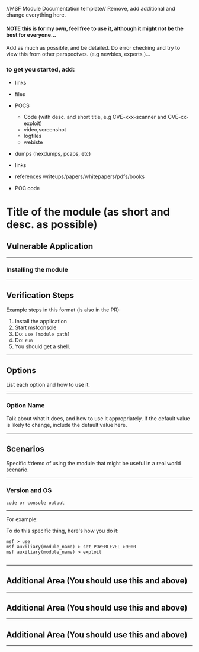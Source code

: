 //MSF Module Documentation template// Remove, add additional and change everything here.


#### NOTE this is for my own,  feel free to use it, although it might not be the best for everyone...

Add as much as possible, and be detailed. Do error checking and try to view this from other perspectves. (e.g newbies, experts,)...

### to get you started, add:
- links
- files
- POCS
  
  - Code (with desc. and short title, e.g CVE-xxx-scanner and CVE-xx-exploit)
  - video,screenshot
  - logfiles
  - webiste
  
- dumps (hexdumps, pcaps, etc)
- links
- references writeups/papers/whitepapers/pdfs/books
- POC code


# Title of the module (as short and desc. as possible)


## Vulnerable Application


-------------------------


### Installing the module



-------------------------



## Verification Steps
Example steps in this format (is also in the PR):

1. Install the application
1. Start msfconsole
1. Do: `use [module path]`
1. Do: `run`
1. You should get a shell.


-------------------------

## Options
List each option and how to use it.



-------------------------


### Option Name

Talk about what it does, and how to use it appropriately. If the default value is likely to change, include the default value here.



-------------------------


## Scenarios
Specific #demo
of using the module that might be useful in a real world scenario.


-------------------------


### Version and OS

```
code or console output
```


-------------------------

For example:

To do this specific thing, here's how you do it:

```
msf > use 
msf auxiliary(module_name) > set POWERLEVEL >9000
msf auxiliary(module_name) > exploit


```


-------------------------


## Additional Area (You should use this and above)

-------------------------



## Additional Area (You should use this and above)

-------------------------



## Additional Area (You should use this and above)

-------------------------

